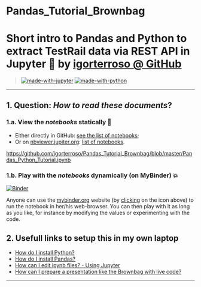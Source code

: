 # Pandas_Tutorial_Brownbag

# Short intro to Pandas and Python to extract TestRail data via REST API in Jupyter :notebook: by [igorterroso @ GitHub](https://github.com/igorterroso?tab=repositories)

> [![made-with-jupyter](https://img.shields.io/badge/Made%20with-Jupyter-1f425f.svg)](http://jupyter.org/) [![made-with-python](https://img.shields.io/badge/Made%20with-Python-1f425f.svg)](https://www.python.org/)

----
## 1. Question: *How to read these documents*?

### 1.a. View the _notebooks_ statically :memo:
- Either directly in GitHub: [see the list of notebooks](https://github.com/igorterroso/Pandas_Tutorial_Brownbag/search?l=jupyter-notebook);
- Or on [nbviewer.jupiter.org](https://nbviewer.jupiter.org/): [list of notebooks](https://nbviewer.jupyter.org/github/igorterroso/Pandas_Tutorial_Brownbag/).

https://github.com/igorterroso/Pandas_Tutorial_Brownbag/blob/master/Pandas_Python_Tutorial.ipynb


### 1.b. Play with the _notebooks_ dynamically (on MyBinder) :boom:
[![Binder](https://mybinder.org/badge_logo.svg)](http://mybinder.org/v2/gh/igorterroso/Pandas_Tutorial_Brownbag/master/Pandas_Python_Tutorial.ipynb)

Anyone can use the [mybinder.org](http://mybinder.org/) website (by [clicking](http://mybinder.org/v2/gh/igorterroso/Pandas_Tutorial_Brownbag/master?filepath=notebooks) on the icon above) to run the notebook in her/his web-browser.
You can then play with it as long as you like, for instance by modifying the values or experimenting with the code.

## 2. Usefull links to setup this in my own laptop

- [How do I install Python?](https://realpython.com/installing-python/)
- [How do I install Pandas?](https://pandas.pydata.org/pandas-docs/stable/install.html)
- [How can I edit ipynb files? - Using Jupyter](https://www.datacamp.com/community/tutorials/tutorial-jupyter-notebook?utm_source=adwords_ppc&utm_campaignid=898687156&utm_adgroupid=48947256715&utm_device=c&utm_keyword=&utm_matchtype=b&utm_network=g&utm_adpostion=1t1&utm_creative=332602034352&utm_targetid=aud-517318241987:dsa-473406581035&utm_loc_interest_ms=&utm_loc_physical_ms=1011763&gclid=Cj0KCQjwwODlBRDuARIsAMy_28XrjcQbHXrhBhsRkZsC6OmIW4s7wEwKlc5R6gkMGZd9MA8Nt82D2UEaAjxgEALw_wcB)
- [How can I prepare a presentation like the Brownbag with live code?](https://www.blog.pythonlibrary.org/2018/09/25/creating-presentations-with-jupyter-notebook/)

----
